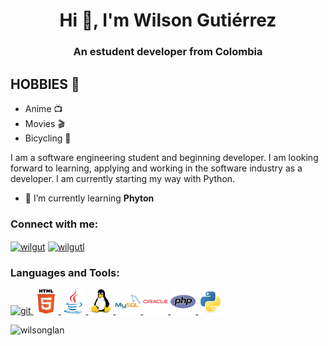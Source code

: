 <h1 align="center">Hi 👋, I'm Wilson Gutiérrez</h1>
<h3 align="center">An estudent developer from Colombia</h3>

## HOBBIES :see_no_evil:

* Anime :tv:
* Movies :clapper:
* Bicycling :bicyclist:

<p align="left">I am a software engineering student and beginning developer. I am looking forward to learning, applying and working in the software industry as a developer. I am currently starting my way with Python.</p>

- 🌱 I’m currently learning **Phyton**
<h3 align="left">Connect with me:</h3>
<p align="left">
<a href="https://twitter.com/wilgut" target="blank"><img align="center" src="https://cdn.jsdelivr.net/npm/simple-icons@3.0.1/icons/twitter.svg" alt="wilgut" height="30" width="40" /></a>
<a href="https://linkedin.com/in/wilgutl" target="blank"><img align="center" src="https://cdn.jsdelivr.net/npm/simple-icons@3.0.1/icons/linkedin.svg" alt="wilgutl" height="30" width="40" /></a>
</p>

<h3 align="left">Languages and Tools:</h3>
<p align="left"> <a href="https://git-scm.com/" target="_blank"> <img src="https://www.vectorlogo.zone/logos/git-scm/git-scm-icon.svg" alt="git" width="40" height="40"/> </a> <a href="https://www.w3.org/html/" target="_blank"> <img src="https://raw.githubusercontent.com/devicons/devicon/master/icons/html5/html5-original-wordmark.svg" alt="html5" width="40" height="40"/> </a> <a href="https://www.java.com" target="_blank"> <img src="https://raw.githubusercontent.com/devicons/devicon/master/icons/java/java-original.svg" alt="java" width="40" height="40"/> </a> <a href="https://www.linux.org/" target="_blank"> <img src="https://raw.githubusercontent.com/devicons/devicon/master/icons/linux/linux-original.svg" alt="linux" width="40" height="40"/> </a> <a href="https://www.mysql.com/" target="_blank"> <img src="https://raw.githubusercontent.com/devicons/devicon/master/icons/mysql/mysql-original-wordmark.svg" alt="mysql" width="40" height="40"/> </a> <a href="https://www.oracle.com/" target="_blank"> <img src="https://raw.githubusercontent.com/devicons/devicon/master/icons/oracle/oracle-original.svg" alt="oracle" width="40" height="40"/> </a> <a href="https://www.php.net" target="_blank"> <img src="https://raw.githubusercontent.com/devicons/devicon/master/icons/php/php-original.svg" alt="php" width="40" height="40"/> </a> <a href="https://www.python.org" target="_blank"> <img src="https://raw.githubusercontent.com/devicons/devicon/master/icons/python/python-original.svg" alt="python" width="40" height="40"/> </a> </p>
<p align="left"> <img src="https://komarev.com/ghpvc/?username=wilsonglan&label=Profile%20views&color=0e75b6&style=flat" alt="wilsonglan" /> </p>
